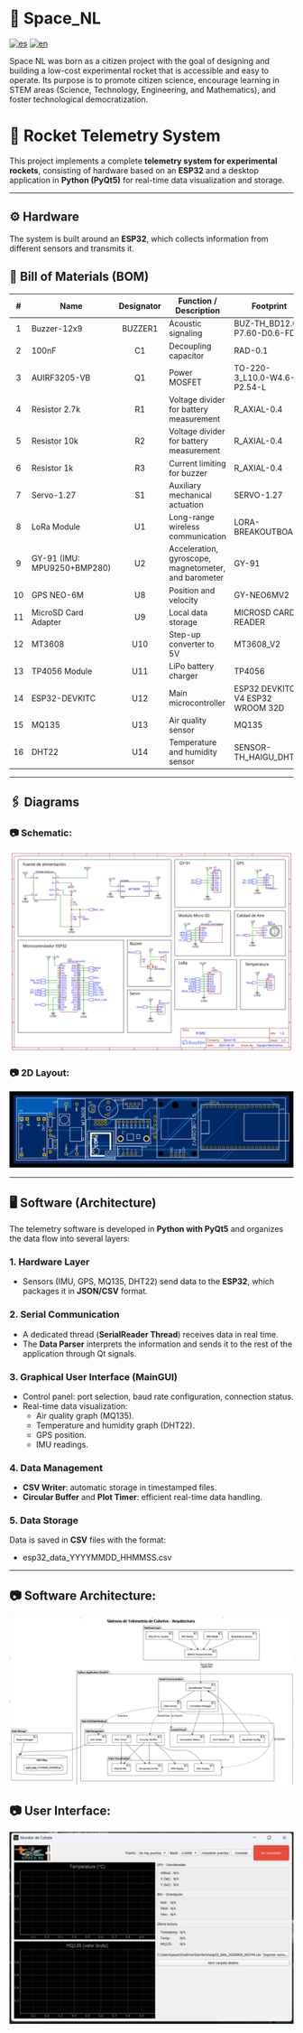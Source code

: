 # 🚀 Space_NL

[![es](https://img.shields.io/badge/lang-ES-red.svg)](./README.md)
[![en](https://img.shields.io/badge/lang-EN-blue.svg)](./README_EN.md)

Space NL was born as a citizen project with the goal of designing and building a low-cost experimental rocket that is accessible and easy to operate. Its purpose is to promote citizen science, encourage learning in STEM areas (Science, Technology, Engineering, and Mathematics), and foster technological democratization.

# 📡 Rocket Telemetry System

This project implements a complete **telemetry system for experimental rockets**, consisting of hardware based on an **ESP32** and a desktop application in **Python (PyQt5)** for real-time data visualization and storage.

---

## ⚙️ Hardware

The system is built around an **ESP32**, which collects information from different sensors and transmits it.

## 🔩 Bill of Materials (BOM)

| **#** | **Name**                  | **Designator** | **Function / Description**                                                                | **Footprint**                                      | **Qty** |
|:-----:|---------------------------|:--------------:|-------------------------------------------------------------------------------------------|---------------------------------------------------|:------:|
| 1     | Buzzer-12x9               | BUZZER1        | Acoustic signaling                                                                        | BUZ-TH_BD12.0-P7.60-D0.6-FD                       | 1      |
| 2     | 100nF                     | C1             | Decoupling capacitor                                                                      | RAD-0.1                                           | 1      |
| 3     | AUIRF3205-VB              | Q1             | Power MOSFET                                                                              | TO-220-3_L10.0-W4.6-P2.54-L                       | 1      |
| 4     | Resistor 2.7k             | R1             | Voltage divider for battery measurement                                                   | R_AXIAL-0.4                                       | 1      |
| 5     | Resistor 10k              | R2             | Voltage divider for battery measurement                                                   | R_AXIAL-0.4                                       | 1      |
| 6     | Resistor 1k               | R3             | Current limiting for buzzer                                                               | R_AXIAL-0.4                                       | 1      |
| 7     | Servo-1.27                | S1             | Auxiliary mechanical actuation                                                            | SERVO-1.27                                        | 1      |
| 8     | LoRa Module               | U1             | Long-range wireless communication                                                         | LORA-BREAKOUTBOARD                                | 1      |
| 9     | GY-91 (IMU: MPU9250+BMP280)| U2             | Acceleration, gyroscope, magnetometer, and barometer                                      | GY-91                                             | 1      |
| 10    | GPS NEO-6M                | U8             | Position and velocity                                                                     | GY-NEO6MV2                                        | 1      |
| 11    | MicroSD Card Adapter      | U9             | Local data storage                                                                        | MICROSD CARD READER                               | 1      |
| 12    | MT3608                    | U10            | Step-up converter to 5V                                                                   | MT3608_V2                                         | 1      |
| 13    | TP4056 Module             | U11            | LiPo battery charger                                                                      | TP4056                                            | 1      |
| 14    | ESP32-DEVKITC             | U12            | Main microcontroller                                                                      | ESP32 DEVKITC V4 ESP32 WROOM 32D                  | 1      |
| 15    | MQ135                     | U13            | Air quality sensor                                                                        | MQ135                                             | 1      |
| 16    | DHT22                     | U14            | Temperature and humidity sensor                                                           | SENSOR-TH_HAIGU_DHT22                             | 1      |

---

## 🖇️ Diagrams

### 📷 **Schematic**:

![Schematic](./imagenes/Esquematico.svg)

### 📷 **2D Layout**:

![2D](./imagenes/2D.svg)

---

## 🖥️ Software (Architecture)

The telemetry software is developed in **Python with PyQt5** and organizes the data flow into several layers:

### 1. **Hardware Layer**
- Sensors (IMU, GPS, MQ135, DHT22) send data to the **ESP32**, which packages it in **JSON/CSV** format.

### 2. **Serial Communication**
- A dedicated thread (**SerialReader Thread**) receives data in real time.  
- The **Data Parser** interprets the information and sends it to the rest of the application through Qt signals.

### 3. **Graphical User Interface (MainGUI)**
- Control panel: port selection, baud rate configuration, connection status.  
- Real-time data visualization:  
  - Air quality graph (MQ135).  
  - Temperature and humidity graph (DHT22).  
  - GPS position.  
  - IMU readings.

### 4. **Data Management**
- **CSV Writer**: automatic storage in timestamped files.  
- **Circular Buffer** and **Plot Timer**: efficient real-time data handling.

### 5. **Data Storage**
Data is saved in **CSV** files with the format:
- esp32_data_YYYYMMDD_HHMMSS.csv

---

## 📷 **Software Architecture**:
![Architecture](./imagenes/arquitectura.jpg)

## 📷 **User Interface**:
![Interface](./imagenes/Interfaz.jfif)
